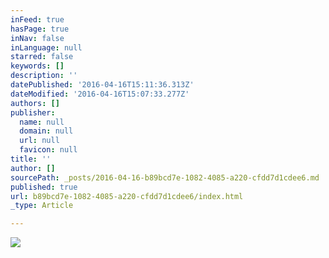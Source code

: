 ```yaml
---
inFeed: true
hasPage: true
inNav: false
inLanguage: null
starred: false
keywords: []
description: ''
datePublished: '2016-04-16T15:11:36.313Z'
dateModified: '2016-04-16T15:07:33.277Z'
authors: []
publisher:
  name: null
  domain: null
  url: null
  favicon: null
title: ''
author: []
sourcePath: _posts/2016-04-16-b89bcd7e-1082-4085-a220-cfdd7d1cdee6.md
published: true
url: b89bcd7e-1082-4085-a220-cfdd7d1cdee6/index.html
_type: Article

---
```

![](https://the-grid-user-content.s3-us-west-2.amazonaws.com/1002a2b7-8772-44cb-b066-80ca4102ce03.jpg)
